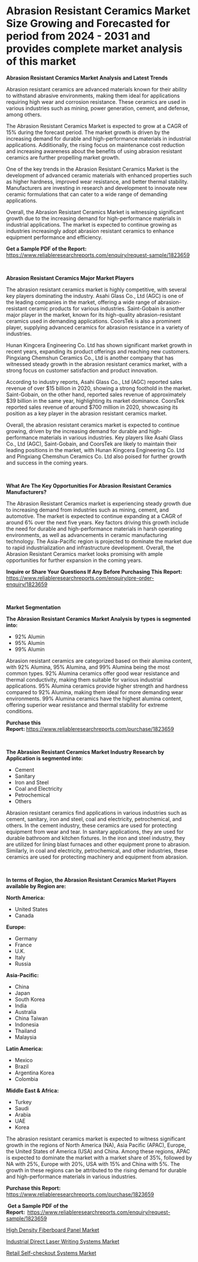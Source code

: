 <p><h1>Abrasion Resistant Ceramics Market Size Growing and Forecasted for period from 2024 - 2031 and provides complete market analysis of this market</h1></p><p><strong>Abrasion Resistant Ceramics Market Analysis and Latest Trends</strong></p>
<p><p>Abrasion resistant ceramics are advanced materials known for their ability to withstand abrasive environments, making them ideal for applications requiring high wear and corrosion resistance. These ceramics are used in various industries such as mining, power generation, cement, and defense, among others.</p><p>The Abrasion Resistant Ceramics Market is expected to grow at a CAGR of 15% during the forecast period. The market growth is driven by the increasing demand for durable and high-performance materials in industrial applications. Additionally, the rising focus on maintenance cost reduction and increasing awareness about the benefits of using abrasion resistant ceramics are further propelling market growth.</p><p>One of the key trends in the Abrasion Resistant Ceramics Market is the development of advanced ceramic materials with enhanced properties such as higher hardness, improved wear resistance, and better thermal stability. Manufacturers are investing in research and development to innovate new ceramic formulations that can cater to a wide range of demanding applications.</p><p>Overall, the Abrasion Resistant Ceramics Market is witnessing significant growth due to the increasing demand for high-performance materials in industrial applications. The market is expected to continue growing as industries increasingly adopt abrasion resistant ceramics to enhance equipment performance and efficiency.</p></p>
<p><strong>Get a Sample PDF of the Report:&nbsp;</strong> <a href="https://www.reliableresearchreports.com/enquiry/request-sample/1823659">https://www.reliableresearchreports.com/enquiry/request-sample/1823659</a></p>
<p>&nbsp;</p>
<p><strong>Abrasion Resistant Ceramics Major Market Players</strong></p>
<p><p>The abrasion resistant ceramics market is highly competitive, with several key players dominating the industry. Asahi Glass Co., Ltd (AGC) is one of the leading companies in the market, offering a wide range of abrasion-resistant ceramic products for various industries. Saint-Gobain is another major player in the market, known for its high-quality abrasion-resistant ceramics used in demanding applications. CoorsTek is also a prominent player, supplying advanced ceramics for abrasion resistance in a variety of industries.</p><p>Hunan Kingcera Engineering Co. Ltd has shown significant market growth in recent years, expanding its product offerings and reaching new customers. Pingxiang Chemshun Ceramics Co., Ltd is another company that has witnessed steady growth in the abrasion resistant ceramics market, with a strong focus on customer satisfaction and product innovation.</p><p>According to industry reports, Asahi Glass Co., Ltd (AGC) reported sales revenue of over $15 billion in 2020, showing a strong foothold in the market. Saint-Gobain, on the other hand, reported sales revenue of approximately $39 billion in the same year, highlighting its market dominance. CoorsTek reported sales revenue of around $700 million in 2020, showcasing its position as a key player in the abrasion resistant ceramics market.</p><p>Overall, the abrasion resistant ceramics market is expected to continue growing, driven by the increasing demand for durable and high-performance materials in various industries. Key players like Asahi Glass Co., Ltd (AGC), Saint-Gobain, and CoorsTek are likely to maintain their leading positions in the market, with Hunan Kingcera Engineering Co. Ltd and Pingxiang Chemshun Ceramics Co. Ltd also poised for further growth and success in the coming years.</p></p>
<p>&nbsp;</p>
<p><strong>What Are The Key Opportunities For Abrasion Resistant Ceramics Manufacturers?</strong></p>
<p><p>The Abrasion Resistant Ceramics market is experiencing steady growth due to increasing demand from industries such as mining, cement, and automotive. The market is expected to continue expanding at a CAGR of around 6% over the next five years. Key factors driving this growth include the need for durable and high-performance materials in harsh operating environments, as well as advancements in ceramic manufacturing technology. The Asia-Pacific region is projected to dominate the market due to rapid industrialization and infrastructure development. Overall, the Abrasion Resistant Ceramics market looks promising with ample opportunities for further expansion in the coming years.</p></p>
<p><strong>Inquire or Share Your Questions If Any Before Purchasing This Report:</strong> <a href="https://www.reliableresearchreports.com/enquiry/pre-order-enquiry/1823659">https://www.reliableresearchreports.com/enquiry/pre-order-enquiry/1823659</a></p>
<p>&nbsp;</p>
<p><strong>Market Segmentation</strong></p>
<p><strong>The Abrasion Resistant Ceramics Market Analysis by types is segmented into:</strong></p>
<p><ul><li>92% Alumin</li><li>95% Alumin</li><li>99% Alumin</li></ul></p>
<p><p>Abrasion resistant ceramics are categorized based on their alumina content, with 92% Alumina, 95% Alumina, and 99% Alumina being the most common types. 92% Alumina ceramics offer good wear resistance and thermal conductivity, making them suitable for various industrial applications. 95% Alumina ceramics provide higher strength and hardness compared to 92% Alumina, making them ideal for more demanding wear environments. 99% Alumina ceramics have the highest alumina content, offering superior wear resistance and thermal stability for extreme conditions.</p></p>
<p><strong>Purchase this Report:&nbsp;</strong><a href="https://www.reliableresearchreports.com/purchase/1823659">https://www.reliableresearchreports.com/purchase/1823659</a></p>
<p>&nbsp;</p>
<p><strong>The Abrasion Resistant Ceramics Market Industry Research by Application is segmented into:</strong></p>
<p><ul><li>Cement</li><li>Sanitary</li><li>Iron and Steel</li><li>Coal and Electricity</li><li>Petrochemical</li><li>Others</li></ul></p>
<p><p>Abrasion resistant ceramics find applications in various industries such as cement, sanitary, iron and steel, coal and electricity, petrochemical, and others. In the cement industry, these ceramics are used for protecting equipment from wear and tear. In sanitary applications, they are used for durable bathroom and kitchen fixtures. In the iron and steel industry, they are utilized for lining blast furnaces and other equipment prone to abrasion. Similarly, in coal and electricity, petrochemical, and other industries, these ceramics are used for protecting machinery and equipment from abrasion.</p></p>
<p>&nbsp;</p>
<p><strong>In terms of Region, the Abrasion Resistant Ceramics Market Players available by Region are:</strong></p>
<p>
    <p> <strong> North America: </strong>
        <ul>
            <li>United States</li>
            <li>Canada</li>
        </ul>
        </p> 
    <p> <strong> Europe: </strong>
        <ul>
            <li>Germany</li>
            <li>France</li>
            <li>U.K.</li>
            <li>Italy</li>
            <li>Russia</li>
        </ul>
        </p> 
    <p> <strong> Asia-Pacific: </strong>
        <ul>
            <li>China</li>
            <li>Japan</li>
            <li>South Korea</li>
            <li>India</li>
            <li>Australia</li>
            <li>China Taiwan</li>
            <li>Indonesia</li>
            <li>Thailand</li>
            <li>Malaysia</li>
        </ul>
        </p> 
    <p> <strong> Latin America: </strong>
        <ul>
            <li>Mexico</li>
            <li>Brazil</li>
            <li>Argentina Korea</li>
            <li>Colombia</li>
        </ul>
        </p> 
    <p> <strong> Middle East & Africa: </strong>
        <ul>
            <li>Turkey</li>
            <li>Saudi</li>
            <li>Arabia</li>
            <li>UAE</li>
            <li>Korea</li>
        </ul>
    </p>
    </p>
<p><p>The abrasion resistant ceramics market is expected to witness significant growth in the regions of North America (NA), Asia Pacific (APAC), Europe, the United States of America (USA) and China. Among these regions, APAC is expected to dominate the market with a market share of 35%, followed by NA with 25%, Europe with 20%, USA with 15% and China with 5%. The growth in these regions can be attributed to the rising demand for durable and high-performance materials in various industries.</p></p>
<p><strong>Purchase this Report: </strong><a href="https://www.reliableresearchreports.com/purchase/1823659">https://www.reliableresearchreports.com/purchase/1823659</a></p>
<p>&nbsp;<strong>Get a Sample PDF of the Report:&nbsp;&nbsp;</strong><a href="https://www.reliableresearchreports.com/enquiry/request-sample/1823659">https://www.reliableresearchreports.com/enquiry/request-sample/1823659</a></p>
<p><strong></strong></p>
<p><p><a href="https://view.publitas.com/reportprime-1/high-density-fiberboard-panel-market-size-focuses-on-market-dynamics-in-depth-analysis-and-future-projections-of-its-market-forecasted-for-period-from-2023-to-2030/">High Density Fiberboard Panel Market</a></p><p><a href="https://view.publitas.com/reportprime-1/industrial-direct-laser-writing-systems-market-size-2023-2030-global-industrial-analysis-key-geographical-regions-market-share-top-key-players-product-types-and-forecast-research-report/">Industrial Direct Laser Writing Systems Market</a></p><p><a href="https://view.publitas.com/reportprime-1/retail-self-checkout-systems-market-offers-provide-insightful-data-for-the-time-period-from-2023-to-2030-and-also-provide-analysis-based-on-application-type-and-region/">Retail Self-checkout Systems Market</a></p></p>